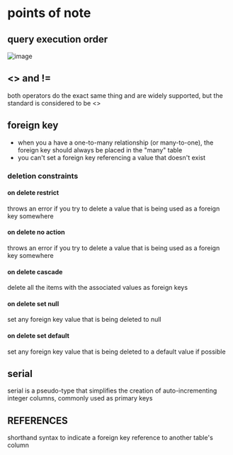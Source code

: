# points of note

## query execution order

![image](https://github.com/user-attachments/assets/2d766609-9931-4762-b77e-dea5c5146ecb)

## <> and !=

both operators do the exact same thing and are widely supported, but the standard is considered to be <>

## foreign key

- when you a have a one-to-many relationship (or many-to-one), the foreign key should always be placed in the "many" table
- you can't set a foreign key referencing a value that doesn't exist

### deletion constraints

#### on delete restrict

throws an error if you try to delete a value that is being used as a foreign key somewhere

#### on delete no action

throws an error if you try to delete a value that is being used as a foreign key somewhere

#### on delete cascade

delete all the items with the associated values as foreign keys

#### on delete set null

set any foreign key value that is being deleted to null

#### on delete set default

set any foreign key value that is being deleted to a default value if possible

## serial

serial is a pseudo-type that simplifies the creation of auto-incrementing integer columns, commonly used as primary keys

## REFERENCES

shorthand syntax to indicate a foreign key reference to another table's column
